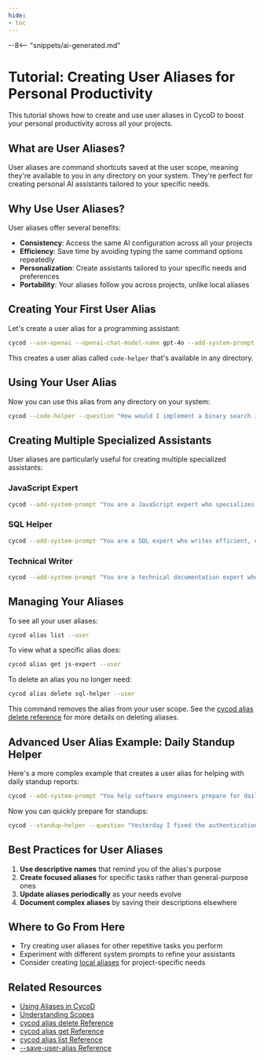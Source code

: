 ```yaml
---
hide:
- toc
---
```


--8<-- "snippets/ai-generated.md"

# Tutorial: Creating User Aliases for Personal Productivity

This tutorial shows how to create and use user aliases in CycoD to boost your personal productivity across all your projects.

## What are User Aliases?

User aliases are command shortcuts saved at the user scope, meaning they're available to you in any directory on your system. They're perfect for creating personal AI assistants tailored to your specific needs.

## Why Use User Aliases?

User aliases offer several benefits:

- **Consistency**: Access the same AI configuration across all your projects
- **Efficiency**: Save time by avoiding typing the same command options repeatedly
- **Personalization**: Create assistants tailored to your specific needs and preferences
- **Portability**: Your aliases follow you across projects, unlike local aliases

## Creating Your First User Alias

Let's create a user alias for a programming assistant:

```bash
cycod --use-openai --openai-chat-model-name gpt-4o --add-system-prompt "You are an expert programmer who writes concise, efficient, and well-documented code." --save-user-alias code-helper
```

This creates a user alias called `code-helper` that's available in any directory.

## Using Your User Alias

Now you can use this alias from any directory on your system:

```bash
cycod --code-helper --question "How would I implement a binary search in Python?"
```

## Creating Multiple Specialized Assistants

User aliases are particularly useful for creating multiple specialized assistants:

### JavaScript Expert

```bash
cycod --add-system-prompt "You are a JavaScript expert who specializes in modern ES6+ features, React, and Node.js best practices." --save-user-alias js-expert
```

### SQL Helper

```bash
cycod --add-system-prompt "You are a SQL expert who writes efficient, optimized database queries. When providing SQL code, always explain performance considerations." --save-user-alias sql-helper
```

### Technical Writer

```bash
cycod --add-system-prompt "You are a technical documentation expert who creates clear, concise, and well-structured documentation for software projects." --save-user-alias tech-writer
```

## Managing Your Aliases

To see all your user aliases:

```bash
cycod alias list --user
```

To view what a specific alias does:

```bash
cycod alias get js-expert --user
```

To delete an alias you no longer need:

```bash
cycod alias delete sql-helper --user
```

This command removes the alias from your user scope. See the [cycod alias delete reference](/reference/cli/alias/delete.md) for more details on deleting aliases.

## Advanced User Alias Example: Daily Standup Helper

Here's a more complex example that creates a user alias for helping with daily standup reports:

```bash
cycod --add-system-prompt "You help software engineers prepare for daily standup meetings. When I share my accomplishments from yesterday and my plans for today, help me articulate them clearly and concisely in a professional format. Also suggest any blockers I should mention based on my work." --save-user-alias standup-helper
```

Now you can quickly prepare for standups:

```bash
cycod --standup-helper --question "Yesterday I fixed the authentication bug and started working on the new reporting feature. Today I plan to finish the reporting feature and start on the export functionality. I'm a bit stuck on getting the export to handle special characters."
```

## Best Practices for User Aliases

1. **Use descriptive names** that remind you of the alias's purpose
2. **Create focused aliases** for specific tasks rather than general-purpose ones
3. **Update aliases periodically** as your needs evolve
4. **Document complex aliases** by saving their descriptions elsewhere

## Where to Go From Here

- Try creating user aliases for other repetitive tasks you perform
- Experiment with different system prompts to refine your assistants
- Consider creating [local aliases](/reference/cli/options/save-local-alias.md) for project-specific needs

## Related Resources

- [Using Aliases in CycoD](/usage/aliases.md)
- [Understanding Scopes](/usage/scopes.md)
- [cycod alias delete Reference](/reference/cli/alias/delete.md)
- [cycod alias get Reference](/reference/cli/alias/get.md)
- [cycod alias list Reference](/reference/cli/alias/list.md)
- [--save-user-alias Reference](/reference/cli/options/save-user-alias.md)